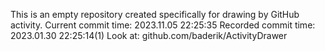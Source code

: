 This is an empty repository created specifically for drawing by GitHub activity.
Current commit time: 2023.11.05 22:25:35
Recorded commit time: 2023.01.30 22:25:14(1)
Look at: github.com/baderik/ActivityDrawer
